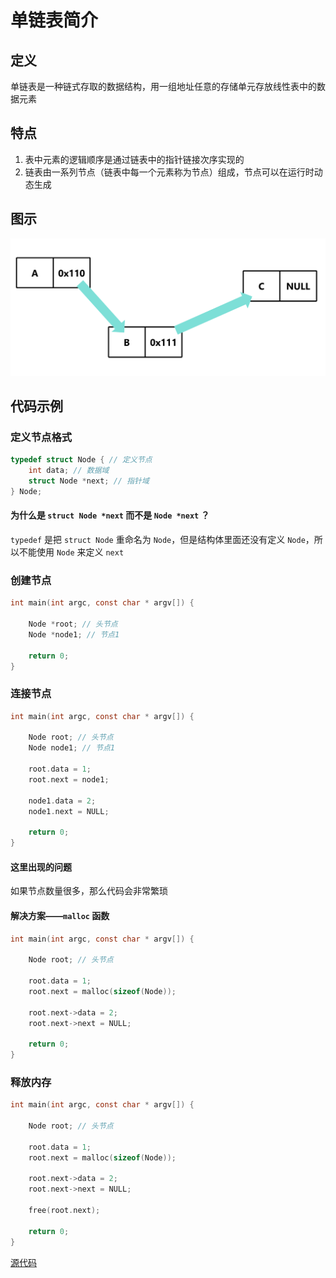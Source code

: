 # 单链表简介

## 定义
单链表是一种链式存取的数据结构，用一组地址任意的存储单元存放线性表中的数据元素

## 特点
1. 表中元素的逻辑顺序是通过链表中的指针链接次序实现的
2. 链表由一系列节点（链表中每一个元素称为节点）组成，节点可以在运行时动态生成

## 图示
![单链表](../imgs/link4.png)

## 代码示例

### 定义节点格式

```c
typedef struct Node { // 定义节点
    int data; // 数据域
    struct Node *next; // 指针域
} Node;
```

#### 为什么是 `struct Node *next` 而不是 `Node *next` ？

`typedef` 是把 `struct Node` 重命名为 `Node`，但是结构体里面还没有定义 `Node`，所以不能使用 `Node` 来定义 `next`

### 创建节点

```c
int main(int argc, const char * argv[]) {

    Node *root; // 头节点
    Node *node1; // 节点1

    return 0;
}
```

### 连接节点

```c
int main(int argc, const char * argv[]) {

    Node root; // 头节点
    Node node1; // 节点1

    root.data = 1; 
    root.next = node1;

    node1.data = 2;
    node1.next = NULL;

    return 0;
}
```

#### 这里出现的问题

如果节点数量很多，那么代码会非常繁琐

#### 解决方案——`malloc` 函数

```c
int main(int argc, const char * argv[]) {

    Node root; // 头节点

    root.data = 1; 
    root.next = malloc(sizeof(Node));

    root.next->data = 2;
    root.next->next = NULL;

    return 0;
}
```

### 释放内存

```c
int main(int argc, const char * argv[]) {

    Node root; // 头节点

    root.data = 1; 
    root.next = malloc(sizeof(Node));

    root.next->data = 2;
    root.next->next = NULL;

    free(root.next);

    return 0;
}
```

[源代码](单链表简介.c)

